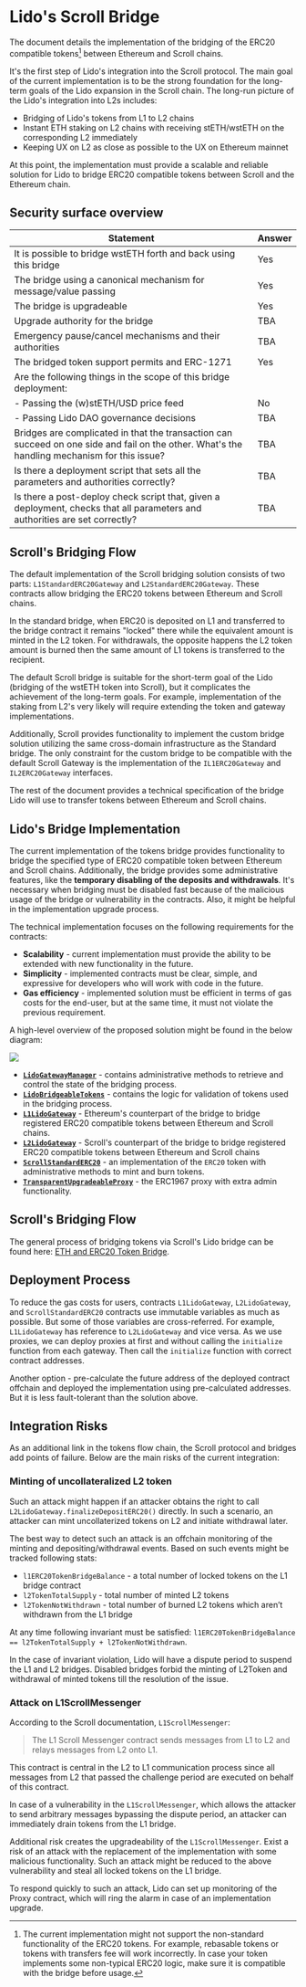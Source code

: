 # Lido's Scroll Bridge

The document details the implementation of the bridging of the ERC20 compatible tokens[^*] between Ethereum and Scroll chains.

It's the first step of Lido's integration into the Scroll protocol. The main goal of the current implementation is to be the strong foundation for the long-term goals of the Lido expansion in the Scroll chain. The long-run picture of the Lido's integration into L2s includes:

- Bridging of Lido's tokens from L1 to L2 chains
- Instant ETH staking on L2 chains with receiving stETH/wstETH on the corresponding L2 immediately
- Keeping UX on L2 as close as possible to the UX on Ethereum mainnet

At this point, the implementation must provide a scalable and reliable solution for Lido to bridge ERC20 compatible tokens between Scroll and the Ethereum chain.

[^*]: The current implementation might not support the non-standard functionality of the ERC20 tokens. For example, rebasable tokens or tokens with transfers fee will work incorrectly. In case your token implements some non-typical ERC20 logic, make sure it is compatible with the bridge before usage.

## Security surface overview

| Statement                                                                                                                                    | Answer |
| -------------------------------------------------------------------------------------------------------------------------------------------- | ------ |
| It is possible to bridge wstETH forth and back using this bridge                                                                             | Yes    |
| The bridge using a canonical mechanism for message/value passing                                                                             | Yes    |
| The bridge is upgradeable                                                                                                                    | Yes    |
| Upgrade authority for the bridge                                                                                                             | TBA    |
| Emergency pause/cancel mechanisms and their authorities                                                                                      | TBA    |
| The bridged token support permits and ERC-1271                                                                                               | Yes    |
| Are the following things in the scope of this bridge deployment:                                                                             |        |
| - Passing the (w)stETH/USD price feed                                                                                                        | No     |
| - Passing Lido DAO governance decisions                                                                                                      | TBA    |
| Bridges are complicated in that the transaction can succeed on one side and fail on the other. What's the handling mechanism for this issue? | TBA    |
| Is there a deployment script that sets all the parameters and authorities correctly?                                                         | TBA    |
| Is there a post-deploy check script that, given a deployment, checks that all parameters and authorities are set correctly?                  | TBA    |

## Scroll's Bridging Flow

The default implementation of the Scroll bridging solution consists of two parts: `L1StandardERC20Gateway` and `L2StandardERC20Gateway`. These contracts allow bridging the ERC20 tokens between Ethereum and Scroll chains.

In the standard bridge, when ERC20 is deposited on L1 and transferred to the bridge contract it remains "locked" there while the equivalent amount is minted in the L2 token. For withdrawals, the opposite happens the L2 token amount is burned then the same amount of L1 tokens is transferred to the recipient.

The default Scroll bridge is suitable for the short-term goal of the Lido (bridging of the wstETH token into Scroll), but it complicates the achievement of the long-term goals. For example, implementation of the staking from L2's very likely will require extending the token and gateway implementations.

Additionally, Scroll provides functionality to implement the custom bridge solution utilizing the same cross-domain infrastructure as the Standard bridge. The only constraint for the custom bridge to be compatible with the default Scroll Gateway is the implementation of the `IL1ERC20Gateway` and `IL2ERC20Gateway` interfaces.

The rest of the document provides a technical specification of the bridge Lido will use to transfer tokens between Ethereum and Scroll chains.

## Lido's Bridge Implementation

The current implementation of the tokens bridge provides functionality to bridge the specified type of ERC20 compatible token between Ethereum and Scroll chains. Additionally, the bridge provides some administrative features, like the **temporary disabling of the deposits and withdrawals**. It's necessary when bridging must be disabled fast because of the malicious usage of the bridge or vulnerability in the contracts. Also, it might be helpful in the implementation upgrade process.

The technical implementation focuses on the following requirements for the contracts:

- **Scalability** - current implementation must provide the ability to be extended with new functionality in the future.
- **Simplicity** - implemented contracts must be clear, simple, and expressive for developers who will work with code in the future.
- **Gas efficiency** - implemented solution must be efficient in terms of gas costs for the end-user, but at the same time, it must not violate the previous requirement.

A high-level overview of the proposed solution might be found in the below diagram:

![](https://i.imgur.com/7UaVuto.png)

- [**`LidoGatewayManager`**](./LidoGatewayManager.sol) - contains administrative methods to retrieve and control the state of the bridging process.
- [**`LidoBridgeableTokens`**](./LidoBridgeableTokens.sol) - contains the logic for validation of tokens used in the bridging process.
- [**`L1LidoGateway`**](./L1LidoGateway.sol) - Ethereum's counterpart of the bridge to bridge registered ERC20 compatible tokens between Ethereum and Scroll chains.
- [**`L2LidoGateway`**](./L2LidoGateway.sol) - Scroll's counterpart of the bridge to bridge registered ERC20 compatible tokens between Ethereum and Scroll chains
- [**`ScrollStandardERC20`**](../libraries/token/ScrollStandardERC20.sol) - an implementation of the `ERC20` token with administrative methods to mint and burn tokens.
- [**`TransparentUpgradeableProxy`**](https://github.com/OpenZeppelin/openzeppelin-contracts/blob/master/contracts/proxy/transparent/TransparentUpgradeableProxy.sol) - the ERC1967 proxy with extra admin functionality.

## Scroll's Bridging Flow

The general process of bridging tokens via Scroll's Lido bridge can be found here: [ETH and ERC20 Token Bridge](https://docs.scroll.io/en/developers/l1-and-l2-bridging/eth-and-erc20-token-bridge/).

## Deployment Process

To reduce the gas costs for users, contracts `L1LidoGateway`, `L2LidoGateway`, and `ScrollStandardERC20` contracts use immutable variables as much as possible. But some of those variables are cross-referred. For example, `L1LidoGateway` has reference to `L2LidoGateway` and vice versa. As we use proxies, we can deploy proxies at first and without calling the `initialize` function from each gateway. Then call the `initialize` function with correct contract addresses.

Another option - pre-calculate the future address of the deployed contract offchain and deployed the implementation using pre-calculated addresses. But it is less fault-tolerant than the solution above.

## Integration Risks

As an additional link in the tokens flow chain, the Scroll protocol and bridges add points of failure. Below are the main risks of the current integration:

### Minting of uncollateralized L2 token

Such an attack might happen if an attacker obtains the right to call `L2LidoGateway.finalizeDepositERC20()` directly. In such a scenario, an attacker can mint uncollaterized tokens on L2 and initiate withdrawal later.

The best way to detect such an attack is an offchain monitoring of the minting and depositing/withdrawal events. Based on such events might be tracked following stats:

- `l1ERC20TokenBridgeBalance` - a total number of locked tokens on the L1 bridge contract
- `l2TokenTotalSupply` - total number of minted L2 tokens
- `l2TokenNotWithdrawn` - total number of burned L2 tokens which aren’t withdrawn from the L1 bridge

At any time following invariant must be satisfied: `l1ERC20TokenBridgeBalance == l2TokenTotalSupply + l2TokenNotWithdrawn`.

In the case of invariant violation, Lido will have a dispute period to suspend the L1 and L2 bridges. Disabled bridges forbid the minting of L2Token and withdrawal of minted tokens till the resolution of the issue.

### Attack on L1ScrollMessenger

According to the Scroll documentation, `L1ScrollMessenger`:

> The L1 Scroll Messenger contract sends messages from L1 to L2 and relays messages from L2 onto L1.

This contract is central in the L2 to L1 communication process since all messages from L2 that passed the challenge period are executed on behalf of this contract.

In case of a vulnerability in the `L1ScrollMessenger`, which allows the attacker to send arbitrary messages bypassing the dispute period, an attacker can immediately drain tokens from the L1 bridge.

Additional risk creates the upgradeability of the `L1ScrollMessenger`. Exist a risk of an attack with the replacement of the implementation with some malicious functionality. Such an attack might be reduced to the above vulnerability and steal all locked tokens on the L1 bridge.

To respond quickly to such an attack, Lido can set up monitoring of the Proxy contract, which will ring the alarm in case of an implementation upgrade.
